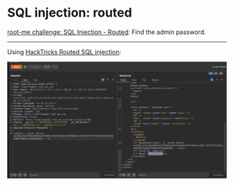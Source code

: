 # SQL injection: routed

[root-me challenge: SQL Injection - Routed](https://www.root-me.org/en/Challenges/Web-Server/SQL-Injection-Routed): Find the admin password.

----

Using [HackTricks Routed SQL injection](https://book.hacktricks.xyz/pentesting-web/sql-injection#routed-sql-injection):

![SQL injection routed](../../_static/images/rootme-sql-routed.png)
